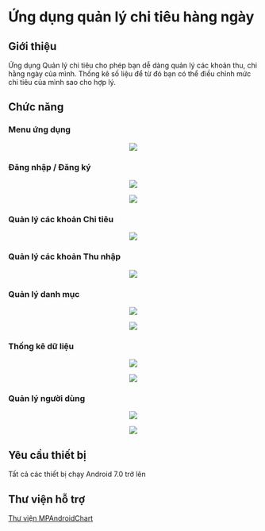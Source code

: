 # Ứng dụng quản lý chi tiêu hàng ngày

## Giới thiệu

Ứng dụng Quản lý chi tiêu cho phép bạn dễ dàng quản lý các khoản thu, chi hằng ngày của mình. 
Thống kê số liệu để từ đó bạn có thể điều chỉnh mức chi tiêu của mình sao cho hợp lý.

## Chức năng

### Menu ứng dụng

<p align="center">
    <img src="https://github.com/dinhco01/QuanLyChiTieu/blob/main/Screen/menu_app.png">
</p>

### Đăng nhập / Đăng ký

<p align="center">
    <img src="https://github.com/dinhco01/QuanLyChiTieu/blob/main/Screen/login_register.png">
</p>

<p align="center">
    <img src="https://github.com/dinhco01/QuanLyChiTieu/blob/main/Screen/login_register.png">
</p>

### Quản lý các khoản Chi tiêu

<p align="center">
    <img src="https://github.com/dinhco01/QuanLyChiTieu/blob/main/Screen/expense.png">
</p>

### Quản lý các khoản Thu nhập

<p align="center">
    <img src="https://github.com/dinhco01/QuanLyChiTieu/blob/main/Screen/income.png">
</p>

### Quản lý danh mục

<p align="center">
<img src="https://github.com/dinhco01/QuanLyChiTieu/blob/main/Screen/category_expense.png">
  </p>

<p align="center">
<img src="https://github.com/dinhco01/QuanLyChiTieu/blob/main/Screen/category_income.png">
  </p>

### Thống kê dữ liệu

<p align="center">
    <img src="https://github.com/dinhco01/QuanLyChiTieu/blob/main/Screen/data_chart_1.png">
</p>

<p align="center">
    <img src="https://github.com/dinhco01/QuanLyChiTieu/blob/main/Screen/data_chart_2.png">
</p>

### Quản lý người dùng

<p align="center">
    <img src="https://github.com/dinhco01/QuanLyChiTieu/blob/main/Screen/user_manage_1.png">
</p>

<p align="center">
<img src="https://github.com/dinhco01/QuanLyChiTieu/blob/main/Screen/user_manage_2.png">
  </p>

## Yêu cầu thiết bị

Tất cả các thiết bị chạy Android 7.0 trở lên

## Thư viện hỗ trợ

[Thư viện MPAndroidChart](https://github.com/PhilJay/MPAndroidChart)


